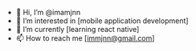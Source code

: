 - 👋 Hi, I’m @imamjnn
- 👀 I’m interested in [mobile application development]
- 🌱 I’m currently [learning react native]
- 📫 How to reach me [immjnn@gmail.com]

<!---
imamjnn/imamjnn is a ✨ special ✨ repository because its `README.md` (this file) appears on your GitHub profile.
You can click the Preview link to take a look at your changes.
--->
